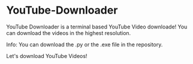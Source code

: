 # YouTube-Downloader
YouTube Downloader is a terminal based YouTube Video downloade!
You can download the videos in the highest resolution. 

Info: You can download the .py or the .exe file in the repository.

Let's download YouTube Videos!

